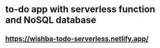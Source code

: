 # to-do app with serverless function and NoSQL database

## https://wishba-todo-serverless.netlify.app/

<!--
https://github.com/wishba/todo-app-serverless-backend
-->
